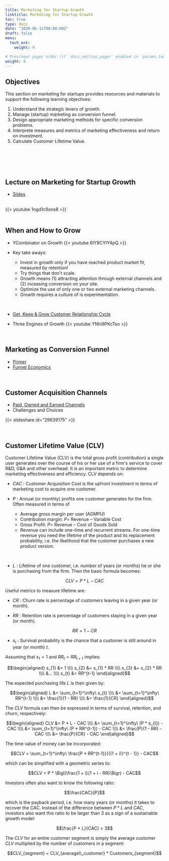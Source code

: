 ```yaml
---
title: Marketing for Startup Growth
linktitle: Marketing for Startup Growth
toc: true
type: docs
date: "2020-06-11T00:00:00Z"
draft: false
menu:
  tech_ent:
    weight: 9

# Prev/next pager order (if `docs_section_pager` enabled in `params.toml`)
weight: 8
---
```


## Objectives

This section on marketing for startups provides resources and materials to support the following learning objectives:
1. Understand the strategic levers of growth.
2. Manage (startup) marketing as conversion funnel.
3. Design appropriate marketing methods for specific conversion problems.
4. Interprete measures and metrics of marketing effectiveness and return on investment.
5. Calculate Customer Lifetime Value.

<br/>


<br/><br/>

## Lecture on Marketing for Startup Growth

* [Slides](https://www.dropbox.com/s/1gkas8s3bkwfm8d/Technology_Entrepreneurship_Marketing_SS21.pdf?dl=0)


<br/>
{{< youtube 1ngd1c9ons8 >}}
<br/><br/>



## When and How to Grow

* YCombinator on Growth
{{< youtube 6lY9CYIY4pQ >}}

* Key take aways:
	* Invest in growth only if you have reached product market fit, measured by retention!
	* Try things that don't scale.
	* Growth means (1) attracting attention through external channels and (2) inceasing conversion on your site.
	* Optimize the use of only one or two external marketing channels.
	* Growth requires a culture of is experimentation.

<br/>

* [Get, Keep & Grow Customer Relationship Cycle](https://medium.com/@youngstapreneur/how-to-maximise-your-customer-relationship-cycle-478dd1d004e1)

* Three Engines of Growth
{{< youtube YNhi9PKcTso >}}


<br/>

## Marketing as Conversion Funnel

* [Primer](https://www.startuphacks.vc/blog/2017/02/03/funnels-for-startups-a-primer)
* [Funnel Economics](https://blog.ladder.io/marketing-funnel/#analysis)



<br/>

## Customer Acquisition Channels

* [Paid, Owned and Earned Channels](https://referralrock.com/blog/paid-owned-earned-media/)
* Challenges and Choices

{{< slideshare id="29639175" >}}




<br/>

## Customer Lifetime Value (CLV)

Customer Lifetime Value (CLV) is the total gross profit (contribution) a single user generates over the course of his or her use of a firm's service to cover R&D, G&A and other overhead. It is an important metric to determine marketing effectiveness and efficiency. CLV depends on:

* $CAC$ : Customer Acquisition Cost is the upfront investment in terms of marketing cost to acquire one customer.

* $P$ : Annual (or monthly) profits one customer generates for the firm. Often measured in terms of 
	- Average gross margin per user (AGMPU)
	- Contribution margin: $P =$ Revenue – Variable Cost
	- Gross Profit: $P =$ Revenue – Cost of Goods Sold
	- Revenue can include one-time and recurrent streams. For one-time revenue you need the lifetime of the product and its replacement probability, i.e. the likelihood that the customer purchases a new product version.

<br/>

* $L$ : Lifetime of one customer, i.e. number of years (or months) he or she is purchasing from the firm. Then the basic formula becomes:

$$CLV = P * L - CAC$$

Useful metrics to measure lifetime are:

* $CR$ : Churn rate is percentage of customers leaving in a given year (or month).

* $RR$ : Retention rate is percentage of customers staying in a given year (or month).

$$RR = 1 - CR$$

* $s_{t}$ : Survival probability is the chance that a customer is still around in year (or month) $t$.

Assuming that $s_{1} = 1$ and $RR_{t} = RR_{t+1}$ implies:

$$\begin{aligned}
s_{1} &= 1 \\\\
s_{2} &= s_{1} * RR \\\\
s_{3} &= s_{2} * RR \\\\
&... \\\\
s_{t} &= RR^{t-1}
\end{aligned}$$

The expected purchasing life $L$ is then given by:

$$\begin{aligned}
L &= \sum_{t=1}^\infty\ s_{t}  \\\\
&= \sum_{t=1}^\infty\ RR^{t-1} \\\\
&= \frac{1}{1 - RR} \\\\
&= \frac{1}{CR}
\end{aligned}$$


The $CLV$ formula can then be expressed in terms of survival, retention, and churn, respectively:

$$\begin{aligned}
CLV &= P * L - CAC \\\\
&= \sum_{t=1}^\infty\ (P * s_{t}) - CAC \\\\
&= \sum_{t=1}^\infty\ (P * RR^{t-1}) - CAC \\\\
&= \frac{P}{1 - RR} - CAC \\\\
&= \frac{P}{CR} - CAC
\end{aligned}$$

The time value of money can be incorporated:

$$CLV = \sum_{t=1}^\infty\ \frac{P * RR^{t-1}}{{(1 + i)}^{t - 1}} - CAC$$

which can be simplified with a geometric series to:

$$CLV = P * \Bigl(\frac{1 + i}{1 + i - RR}\Bigr) - CAC$$

Investors often also want to know the following ratio:

$$\frac{CAC}{P}$$

which is the payback period, i.e. how many years (or months) it takes to recover the $CAC$. Instead of the difference between $P * L$ and $CAC$, investors also want this ratio to be larger than 3 as a sign of a sustainable growth model:

$$\frac{P * L}{CAC} > 3$$

The $CLV$ for an entire customer segment is simply the average customer $CLV$ multiplied by the number of customers in a segment:

$$CLV_{segment} = CLV_{average\\_customer} * Customers_{segment}$$

